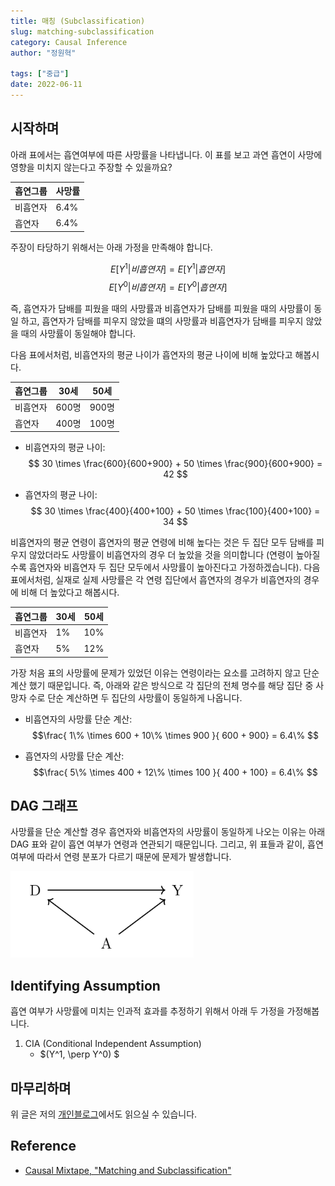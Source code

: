 ```yaml
---
title: 매칭 (Subclassification)
slug: matching-subclassification
category: Causal Inference
author: "정원혁"

tags: ["중급"]
date: 2022-06-11
---
```



## 시작하며 

아래 표에서는 흡연여부에 따른 사망률을 나타냅니다. 이 표를 보고 과연 흡연이 사망에 영향을 미치지 않는다고 주장할 수 있을까요? 

| 흡연그룹 | 사망률 | 
| ------ | ------ |
| 비흡연자 | 6.4% |
| 흡연자 | 6.4% |


주장이 타당하기 위해서는 아래 가정을 만족해야 합니다. 

$$E[Y^1 | 비흡연자] = E[Y^1 | 흡연자]$$
$$E[Y^0 | 비흡연자] = E[Y^0 | 흡연자]$$

즉, 흡연자가 담배를 피웠을 때의 사망률과 비흡연자가 담배를 피웠을 때의 사망률이 동일 하고, 흡연자가 담배를 피우지 않았을 떄의 사망률과 비흡연자가 담배를 피우지 않았을 때의 사망률이 동일해야 합니다.

다음 표에서처럼, 비흡연자의 평균 나이가 흡연자의 평균 나이에 비해 높았다고 해봅시다. 

| 흡연그룹 | 30세 | 50세 | 
| ------ | ------ | ------ |
| 비흡연자 | 600명 | 900명 |
| 흡연자 | 400명 | 100명 |

- 비흡연자의 평균 나이: 
$$ 30 \times \frac{600}{600+900} + 50 \times \frac{900}{600+900} = 42 $$

- 흡연자의 평균 나이: 
$$ 30 \times \frac{400}{400+100} + 50 \times \frac{100}{400+100} = 34 $$

비흡연자의 평균 연령이 흡연자의 평균 연령에 비해 높다는 것은 두 집단 모두 담배를 피 우지 않았더라도 사망률이 비흡연자의 경우 더 높았을 것을 의미합니다 (연령이 높아질수록 흡연자와 비흡연자 두 집단 모두에서 사망률이 높아진다고 가정하겠습니다). 다음 표에서처럼, 실재로 실제 사망률은 각 연령 집단에서 흡연자의 경우가 비흡연자의 경우에 비해 더 높았다고 해봅시다. 

| 흡연그룹 | 30세 | 50세 | 
| ------ | ------ | ------ |
| 비흡연자 | 1% | 10% |
| 흡연자 | 5% | 12% |

가장 처음 표의 사망률에 문제가 있었던 이유는 연령이라는 요소를 고려하지 않고 단순 계산 했기 때문입니다. 즉, 아래와 같은 방식으로 각 집단의 전체 명수를 해당 집단 중 사망자 수로 단순 계산하면 두 집단의 사망률이 동일하게 나옵니다.

- 비흡연자의 사망률 단순 계산: 
$$\frac{ 1\% \times 600 + 10\% \times 900 }{ 600 + 900} = 6.4\% $$

- 흡연자의 사망률 단순 계산: 
$$\frac{ 5\% \times 400 + 12\% \times 100 }{ 400 + 100} = 6.4\% $$

## DAG 그래프

사망률을 단순 계산할 경우 흡연자와 비흡연자의 사망률이 동일하게 나오는 이유는 아래 DAG 표와 같이 흡연 여부가 연령과 연관되기 때문입니다. 그리고, 위 표들과 같이, 흡연 여부에 따라서 연령 분포가 다르기 때문에 문제가 발생합니다.

![](./fig1_DAG.png)

## Identifying Assumption

흡연 여부가 사망률에 미치는 인과적 효과를 추정하기 위해서 아래 두 가정을 가정해봅니다.

1. CIA (Conditional Independent Assumption)
    - $(Y^1, \perp Y^0) $

## 마무리하며

위  글은 저의 [개인블로그](https://marvin-ds.tistory.com/15)에서도 읽으실 수 있습니다. 

## Reference

- [Causal Mixtape, "Matching and Subclassification"](https://mixtape.scunning.com/matching-and-subclassification.html)
